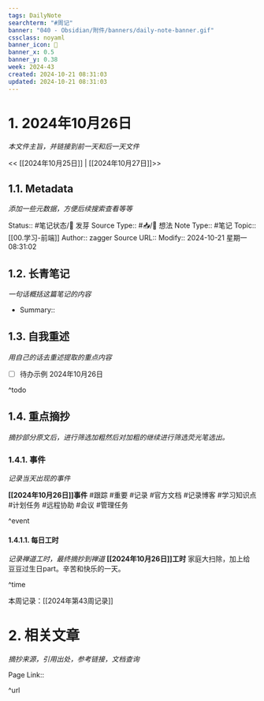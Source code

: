 ```yaml
---
tags: DailyNote
searchterm: "#周记"
banner: "040 - Obsidian/附件/banners/daily-note-banner.gif"
cssclass: noyaml
banner_icon: 💌
banner_x: 0.5
banner_y: 0.38
week: 2024-43
created: 2024-10-21 08:31:03
updated: 2024-10-21 08:31:03
---
```


# 1. 2024年10月26日

_本文件主旨，并链接到前一天和后一天文件_

<< [[2024年10月25日]] | [[2024年10月27日]]>>

## 1.1. Metadata

_添加一些元数据，方便后续搜索查看等等_

Status:: #笔记状态/🌱 发芽
Source Type:: #📥/💭 想法 
Note Type:: #笔记
Topic:: [[00.学习-前端]]
Author:: zagger
Source URL::
Modify:: 2024-10-21 星期一 08:31:02

## 1.2. 长青笔记

_一句话概括这篇笔记的内容_

- Summary::

## 1.3. 自我重述

_用自己的话去重述提取的重点内容_

- [ ] 待办示例 2024年10月26日

^todo

## 1.4. 重点摘抄

_摘抄部分原文后，进行筛选加粗然后对加粗的继续进行筛选荧光笔选出。_

### 1.4.1. 事件

_记录当天出现的事件_

**[[2024年10月26日]]事件** 
#跟踪 #重要 #记录 #官方文档 #记录博客 #学习知识点 #计划任务 #远程协助 #会议 #管理任务

^event

#### 1.4.1.1. 每日工时

_记录禅道工时，最终摘抄到禅道_
**[[2024年10月26日]]工时**
家庭大扫除，加上给豆豆过生日part。辛苦和快乐的一天。

^time

本周记录：[[2024年第43周记录]]

# 2. 相关文章

_摘抄来源，引用出处，参考链接，文档查询_

Page Link::

^url
